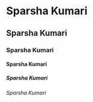 # Sparsha Kumari
## Sparsha Kumari
### Sparsha Kumari
#### Sparsha Kumari
##### Sparsha Kumari
###### Sparsha Kumari
